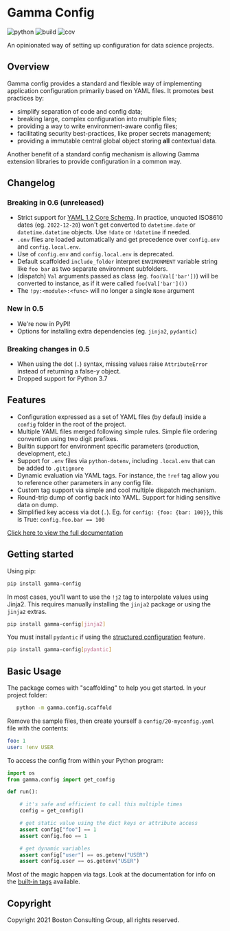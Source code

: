 # Gamma Config

![python](https://img.shields.io/badge/python-3.8%2B-blue) ![build](https://github.gamma.bcg.com/BCG/gamma-config/actions/workflows/build-deploy.yaml/badge.svg) ![cov](https://img.shields.io/badge/coverage-91%25-green)

An opinionated way of setting up configuration for data science projects.

## Overview

Gamma config provides a standard and flexible way of implementing application
configuration primarily based on YAML files. It promotes best practices by:

-   simplify separation of code and config data;
-   breaking large, complex configuration into multiple files;
-   providing a way to write environment-aware config files;
-   facilitating security best-practices, like proper secrets management;
-   providing a immutable central global object storing **all** contextual data.

Another benefit of a standard config mechanism is allowing Gamma extension
libraries to provide configuration in a common way.

## Changelog

### Breaking in 0.6 (unreleased)

-   Strict support for [YAML 1.2 Core Schema](https://yaml.org/spec/1.2.1/#id2804923).
    In practice, unquoted ISO8610 dates (eg. `2022-12-20`) won't get converted
    to `datetime.date` or `datetime.datetime` objects. Use `!date` or `!datetime`
    if needed.
-   `.env` files are loaded automatically and get precedence over `config.env`
    and `config.local.env`.
-   Use of `config.env` and `config.local.env` is deprecated.
-   Default scaffolded `include_folder` interpret `ENVIRONMENT` variable string like
    `foo bar` as two separate environment subfolders.
-   (dispatch) `Val` arguments passed as class (eg. `foo(Val['bar'])`) will be converted
    to instance, as if it were called `foo(Val['bar']())`
-   The `!py:<module>:<func>` will no longer a single `None` argument

### New in 0.5

-   We're now in PyPI!
-   Options for installing extra dependencies (eg. `jinja2`, `pydantic`)

### Breaking changes in 0.5

-   When using the dot (`.`) syntax, missing values raise `AttributeError` instead of returning
    a false-y object.
-   Dropped support for Python 3.7

## Features

-   Configuration expressed as a set of YAML files (by defaul) inside a
    `config` folder in the root of the project.
-   Multiple YAML files merged following simple rules. Simple file ordering convention
    using two digit prefixes.
-   Builtin support for environment specific parameters (production, development, etc.)
-   Support for `.env` files via `python-dotenv`, including `.local.env` that
    can be added to `.gitignore`
-   Dynamic evaluation via YAML tags. For instance, the `!ref` tag allow you to
    reference other parameters in any config file.
-   Custom tag support via simple and cool multiple dispatch mechanism.
-   Round-trip dump of config back into YAML. Support for hiding sensitive data
    on dump.
-   Simplified key access via dot (`.`). Eg. for `config: {foo: {bar: 100}}`,
    this is True: `config.foo.bar == 100`

[Click here to view the full documentation](https://github.gamma.bcg.com/pages/BCG/gamma-config/)

## Getting started

Using pip:

```bash
pip install gamma-config
```

In most cases, you'll want to use the `!j2` tag to interpolate values using Jinja2.
This requires manually installing the `jinja2` package or using the `jinja2` extras.

```bash
pip install gamma-config[jinja2]
```

You must install `pydantic` if using the [structured configuration][structured] feature.

```bash
pip install gamma-config[pydantic]
```

## Basic Usage

The package comes with "scaffolding" to help you get started. In your project folder:

```bash
   python -m gamma.config.scaffold
```

Remove the sample files, then create yourself a `config/20-myconfig.yaml` file
with the contents:

```yaml
foo: 1
user: !env USER
```

To access the config from within your Python program:

```python
import os
from gamma.config import get_config

def run():

    # it's safe and efficient to call this multiple times
    config = get_config()

    # get static value using the dict keys or attribute access
    assert config["foo"] == 1
    assert config.foo == 1

    # get dynamic variables
    assert config["user"] == os.getenv("USER")
    assert config.user == os.getenv("USER")
```

Most of the magic happen via tags. Look at the documentation for info on the [built-in tags](tags) available.

## Copyright

Copyright 2021 Boston Consulting Group, all rights reserved.

[structured]: https://github.gamma.bcg.com/pages/BCG/gamma-config/structured
